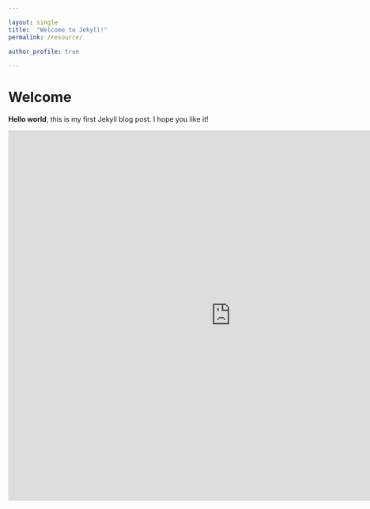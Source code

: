 ```yaml
---

layout: single 
title:  "Welcome to Jekyll!" 
permalink: /resource/

author_profile: true

---
```


# Welcome

**Hello world**, this is my first Jekyll blog post. I hope you like it!

<embed src="https://Knoero.github.io/files/00%20Introduction.pdf" width="900" height="750" 
 type="application/pdf">

